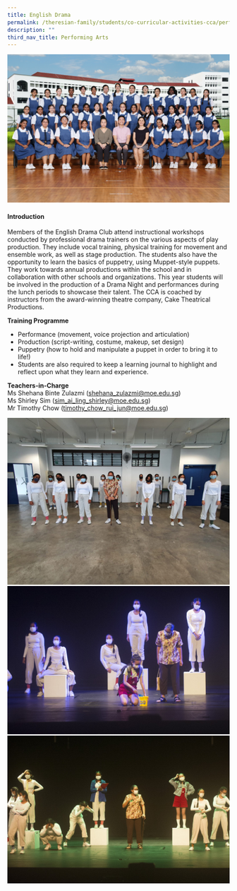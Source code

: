 ```yaml
---
title: English Drama
permalink: /theresian-family/students/co-curricular-activities-cca/performing-arts/english-drama/
description: ""
third_nav_title: Performing Arts
---
```

<!--<img src="/images/ed1234.jpg">-->
![](/images/2023CCA/drama%20formal.jpg)
<h4><strong>Introduction</strong></h4>
<p>Members of the English Drama Club attend instructional workshops conducted by professional drama trainers on the various aspects of play production. They include vocal training, physical training for movement and ensemble work, as well as stage production. The students also have the opportunity to learn the basics of puppetry, using Muppet-style puppets. They work towards annual productions within the school and in collaboration with other schools and organizations. This year students will be involved in the production of a Drama Night and performances during the lunch periods to showcase their talent. The CCA is coached by instructors from the award-winning theatre company, Cake Theatrical Productions.</p>
<p><strong>Training Programme</strong></p>
<ul>
<li>Performance (movement, voice projection and articulation)</li>
<li>Production (script-writing, costume, makeup, set design)</li>
<li>Puppetry (how to hold and manipulate a puppet in order to bring it to life!)</li>
<li>Students are also required to keep a learning journal to highlight and reflect upon what they learn and experience.</li>
</ul>

<p><strong>Teachers-in-Charge</strong><br>Ms Shehana Binte Zulazmi (<a href="mailto:shehana_zulazmi@moe.edu.sg" target="">shehana_zulazmi@moe.edu.sg</a>)<br>Ms Shirley Sim (<a href="mailto:sim_ai_ling_shirley@moe.edu.sg" target="">sim_ai_ling_shirley@moe.edu.sg</a>)<br>Mr Timothy Chow (<a href="mailto:timothy_chow_rui_jun@moe.edu.sg" target="">timothy_chow_rui_jun@moe.edu.sg</a>)</p>
<img src="/images/ed2.jpeg"><br>
<img src="/images/ed3.jpg"><br>
<img src="/images/ed4.jpg">